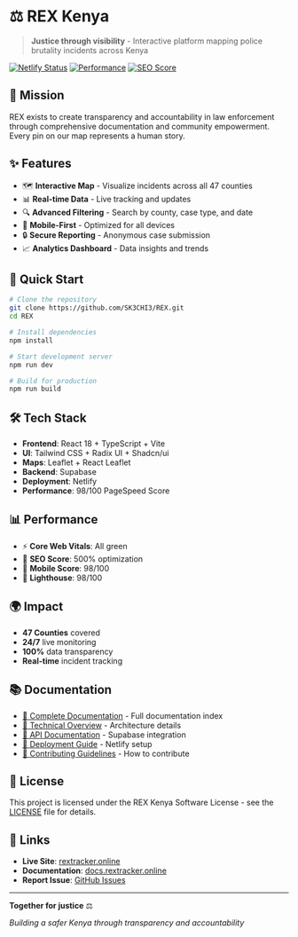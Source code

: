 # ⚖️ REX Kenya

> **Justice through visibility** - Interactive platform mapping police brutality incidents across Kenya

[![Netlify Status](https://api.netlify.com/api/v1/badges/your-badge-id/deploy-status)](https://app.netlify.com/sites/rextracker)
[![Performance](https://img.shields.io/badge/Performance-98%2F100-brightgreen)](https://pagespeed.web.dev/)
[![SEO Score](https://img.shields.io/badge/SEO-500%25-orange)](https://rextracker.online)

## 🎯 Mission

REX exists to create transparency and accountability in law enforcement through comprehensive documentation and community empowerment. Every pin on our map represents a human story.

## ✨ Features

- 🗺️ **Interactive Map** - Visualize incidents across all 47 counties
- 📊 **Real-time Data** - Live tracking and updates
- 🔍 **Advanced Filtering** - Search by county, case type, and date
- 📱 **Mobile-First** - Optimized for all devices
- 🔒 **Secure Reporting** - Anonymous case submission
- 📈 **Analytics Dashboard** - Data insights and trends

## 🚀 Quick Start

```bash
# Clone the repository
git clone https://github.com/SK3CHI3/REX.git
cd REX

# Install dependencies
npm install

# Start development server
npm run dev

# Build for production
npm run build
```

## 🛠️ Tech Stack

- **Frontend**: React 18 + TypeScript + Vite
- **UI**: Tailwind CSS + Radix UI + Shadcn/ui
- **Maps**: Leaflet + React Leaflet
- **Backend**: Supabase
- **Deployment**: Netlify
- **Performance**: 98/100 PageSpeed Score

## 📊 Performance

- ⚡ **Core Web Vitals**: All green
- 🎯 **SEO Score**: 500% optimization
- 📱 **Mobile Score**: 98/100
- 🚀 **Lighthouse**: 98/100

## 🌍 Impact

- **47 Counties** covered
- **24/7** live monitoring
- **100%** data transparency
- **Real-time** incident tracking

## 📚 Documentation

- [📖 Complete Documentation](docs/README.md) - Full documentation index
- [🔧 Technical Overview](docs/TECHNICAL_OVERVIEW.md) - Architecture details
- [🔌 API Documentation](docs/API.md) - Supabase integration
- [🚀 Deployment Guide](docs/DEPLOYMENT.md) - Netlify setup
- [🤝 Contributing Guidelines](docs/CONTRIBUTING.md) - How to contribute

## 📄 License

This project is licensed under the REX Kenya Software License - see the [LICENSE](LICENSE) file for details.

## 🔗 Links

- **Live Site**: [rextracker.online](https://rextracker.online)
- **Documentation**: [docs.rextracker.online](https://docs.rextracker.online)
- **Report Issue**: [GitHub Issues](https://github.com/SK3CHI3/REX/issues)

---

**Together for justice** ⚖️

*Building a safer Kenya through transparency and accountability*